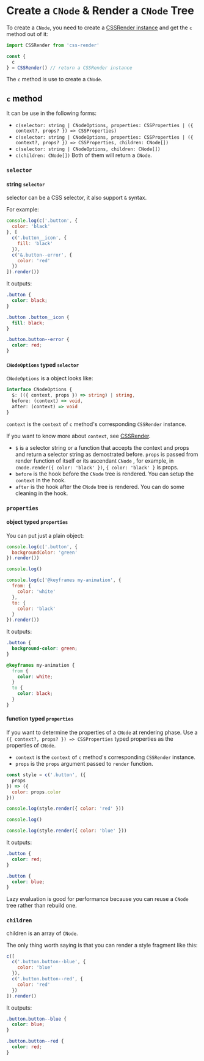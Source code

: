 # Create a `CNode` & Render a `CNode` Tree
To create a `CNode`, you need to create a [CSSRender instance](https://github.com/07akioni/css-render/blob/master/docs/css-render-instance.md) and get the `c` method out of it:
```js
import CSSRender from 'css-render'

const {
  c
} = CSSRender() // return a CSSRender instance
```
The `c` method is use to create a `CNode`.
## `c` method
It can be use in the following forms:
- `c(selector: string | CNodeOptions, properties: CSSProperties | ({ context?, props? }) => CSSProperties)`
- `c(selector: string | CNodeOptions, properties: CSSProperties | ({ context?, props? }) => CSSProperties, children: CNode[])`
- `c(selector: string | CNodeOptions, children: CNode[])`
- `c(children: CNode[])`
Both of them will return a `CNode`.
### `selector`
#### string `selector`
selector can be a CSS selector, it also support `&` syntax.

For example:
```js
console.log(c('.button', {
  color: 'black'
}, [
  c('.button__icon', {
    fill: 'black'
  }),
  c('&.button--error', {
    color: 'red'
  })
]).render())
```
It outputs:
```css
.button {
  color: black;
}

.button .button__icon {
  fill: black;
}

.button.button--error {
  color: red;
}
```
#### `CNodeOptions` typed `selector`
`CNodeOptions` is a object looks like:
```typescript
interface CNodeOptions {
  $: (({ context, props }) => string) | string,
  before: (context) => void,
  after: (context) => void
}
```
`context` is the `context` of `c` method's corresponding `CSSRender` instance.

If you want to know more about `context`, see [CSSRender](https://github.com/07akioni/css-render/blob/master/docs/css-render-instance.md).

- `$` is a selector string or a function that accepts the context and props and return a selector string as demostrated before. `props` is passed from render function of itself or its ascendant `CNode` , for example, in `cnode.render({ color: 'black' })`, `{ color: 'black' }` is props.
- `before` is the hook before the `CNode` tree is rendered. You can setup the `context` in the hook.
- `after` is the hook after the `CNode` tree is rendered. You can do some cleaning in the hook.
### `properties`
#### object typed `properties`
You can put just a plain object:
```js
console.log(c('.button', {
  backgroundColor: 'green'
}).render())

console.log()

console.log(c('@keyframes my-animation', {
  from: {
    color: 'white'
  },
  to: {
    color: 'black'
  }
}).render())
```
It outputs:
```css
.button {
  background-color: green;
}

@keyframes my-animation {
  from {
    color: white;
  }
  to {
    color: black;
  }
}
```
#### function typed `properties`
If you want to determine the properties of a `CNode` at rendering phase. Use a `({ context?, props? }) => CSSProperties` typed properties as the properties of `CNode`.

- `context` is the `context` of `c` method's corresponding `CSSRender` instance.
- `props` is the `props` argument passed to `render` function.

```js
const style = c('.button', ({
  props
}) => ({
  color: props.color
}))

console.log(style.render({ color: 'red' }))

console.log()

console.log(style.render({ color: 'blue' }))
```
It outputs:
```css
.button {
  color: red;
}

.button {
  color: blue;
}
```

Lazy evaluation is good for performance because you can reuse a `CNode` tree rather than rebuild one.

### `children`
children is an array of `CNode`.

The only thing worth saying is that you can render a style fragment like this:
```js
c([
  c('.button.button--blue', {
    color: 'blue'
  }),
  c('.button.button--red', {
    color: 'red'
  })
]).render()
```
It outputs:
```css
.button.button--blue {
  color: blue;
}

.button.button--red {
  color: red;
}
```
